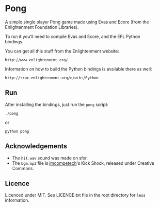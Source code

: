 Pong
====

A simple single player Pong game made using Evas and Ecore (from the
Enlightenment Foundation Libraries).

To run it you'll need to compile Evas and Ecore, and the EFL Python
bindings.

You can get all this stuff from the Enlightenment website:

    http://www.enlightenment.org/
    
Information on how to build the Python bindings is available there as
well:

    http://trac.enlightenment.org/e/wiki/Python
    

Run
---

After installing the bindings, just run the `pong` script:

    ./pong
    
or
    
    python pong
    

Acknowledgements
----------------

- The `hit.wav` sound was made on sfxr.
- The `bgm.mp3` file is [imcompetech][]'s Kick Shock, released under
  Creative Commons. 

[imcompetech]: http://incompetech.com/


Licence
-------

Licenced under MIT. See LICENCE.txt file in the root directory for
`less` information.
